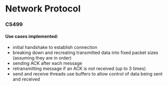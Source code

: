 # Network Protocol
### CS499

#### Use cases implemented:
- initial handshake to establish connection
- breaking down and recreating transmitted data into fixed packet sizes (assuming they are in order)
- sending ACK after each message
- retransmitting message if an ACK is not received (up to 3 times)
- send and receive threads use buffers to allow control of data being sent and received